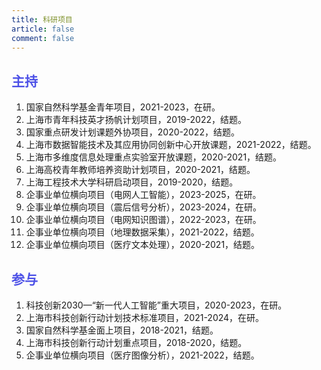 ```yaml
---
title: 科研项目
article: false
comment: false
---
```


##  <div style="color: #4d51e7">主持</div> 
 
1. 国家自然科学基金青年项目，2021-2023，在研。
1. 上海市青年科技英才扬帆计划项目，2019-2022，结题。
1. 国家重点研发计划课题外协项目，2020-2022，结题。
1. 上海市数据智能技术及其应用协同创新中心开放课题，2021-2022，结题。
1. 上海市多维度信息处理重点实验室开放课题，2020-2021，结题。
1. 上海高校青年教师培养资助计划项目，2020-2021，结题。
1. 上海工程技术大学科研启动项目，2019-2020，结题。
1. 企事业单位横向项目（电网人工智能），2023-2025，在研。
1. 企事业单位横向项目（震后信号分析），2023-2024，在研。
1. 企事业单位横向项目（电网知识图谱），2022-2023，在研。
1. 企事业单位横向项目（地理数据采集），2021-2022，结题。
1. 企事业单位横向项目（医疗文本处理），2020-2021，结题。

##  <div style="color: #4d51e7">参与</div> 

 
1. 科技创新2030—“新一代人工智能”重大项目，2020-2023，在研。
1. 上海市科技创新行动计划技术标准项目，2021-2024，在研。
1. 国家自然科学基金面上项目，2018-2021，结题。
1. 上海市科技创新行动计划重点项目，2018-2020，结题。
1. 企事业单位横向项目（医疗图像分析），2021-2022，结题。
